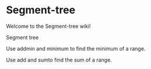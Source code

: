 # Segment-tree



Welcome to the Segment-tree wiki!

Segment tree

Use addmin and minimum to find the minimum of a range.

Use add and sumto find the sum of a range.
